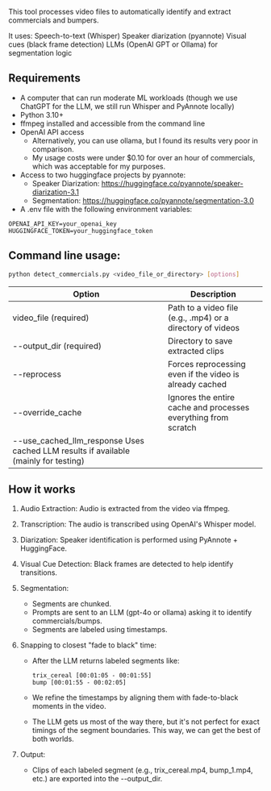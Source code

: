 This tool processes video files to automatically identify and extract commercials and bumpers.

It uses:
    Speech-to-text (Whisper)
    Speaker diarization (pyannote)
    Visual cues (black frame detection)
    LLMs (OpenAI GPT or Ollama) for segmentation logic

## Requirements
- A computer that can run moderate ML workloads (though we use ChatGPT for the LLM, we still run Whisper and PyAnnote locally)
- Python 3.10+
- ffmpeg installed and accessible from the command line
- OpenAI API access
    - Alternatively, you can use ollama, but I found its results very poor in comparison.
    - My usage costs were under $0.10 for over an hour of commercials, which was acceptable for my purposes.
- Access to two huggingface projects by pyannote:
    - Speaker Diarization: https://huggingface.co/pyannote/speaker-diarization-3.1
    - Segmentation: https://huggingface.co/pyannote/segmentation-3.0
- A .env file with the following environment variables:

```env
OPENAI_API_KEY=your_openai_key
HUGGINGFACE_TOKEN=your_huggingface_token
```



## Command line usage:
```sh
python detect_commercials.py <video_file_or_directory> [options]
```

| Option | Description |
|-|-|
| video_file (required) | Path to a video file (e.g., .mp4) or a directory of videos |
| --output_dir (required) | Directory to save extracted clips |
| --reprocess | Forces reprocessing even if the video is already cached |
| --override_cache | Ignores the entire cache and processes everything from scratch |
| --use_cached_llm_response	Uses cached LLM results if available (mainly for testing) |

## How it works

1. Audio Extraction: Audio is extracted from the video via ffmpeg.
2. Transcription: The audio is transcribed using OpenAI's Whisper model.
3. Diarization: Speaker identification is performed using PyAnnote + HuggingFace.
4. Visual Cue Detection: Black frames are detected to help identify transitions.
5. Segmentation:
    - Segments are chunked.
    - Prompts are sent to an LLM (gpt-4o or ollama) asking it to identify commercials/bumps.
    - Segments are labeled using timestamps.
6. Snapping to closest "fade to black" time:
    - After the LLM returns labeled segments like:
        ```
        trix_cereal [00:01:05 - 00:01:55]
        bump [00:01:55 - 00:02:05]
        ```

    - We refine the timestamps by aligning them with fade-to-black moments in the video. 
    - The LLM gets us most of the way there, but it's not perfect for exact timings of the segment boundaries. This way, we can get the best of both worlds.

7. Output:
    - Clips of each labeled segment (e.g., trix_cereal.mp4, bump_1.mp4, etc.) are exported into the --output_dir.